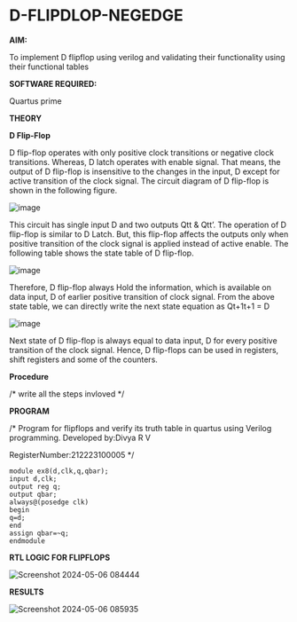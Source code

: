 # D-FLIPDLOP-NEGEDGE

**AIM:**

To implement  D flipflop using verilog and validating their functionality using their functional tables

**SOFTWARE REQUIRED:**

Quartus prime

**THEORY**

**D Flip-Flop**

D flip-flop operates with only positive clock transitions or negative clock transitions. Whereas, D latch operates with enable signal. That means, the output of D flip-flop is insensitive to the changes in the input, D except for active transition of the clock signal. The circuit diagram of D flip-flop is shown in the following figure.

![image](https://github.com/naavaneetha/D-FLIPDLOP-NEGEDGE/assets/154305477/48c81fe8-bc3f-40e7-95e2-519fc155ad51)

This circuit has single input D and two outputs Qtt & Qtt’. The operation of D flip-flop is similar to D Latch. But, this flip-flop affects the outputs only when positive transition of the clock signal is applied instead of active enable. The following table shows the state table of D flip-flop.

![image](https://github.com/naavaneetha/D-FLIPDLOP-NEGEDGE/assets/154305477/e5f3fda7-68ec-4a3a-a0a4-cf6f9cc4ab55)

Therefore, D flip-flop always Hold the information, which is available on data input, D of earlier positive transition of clock signal. From the above state table, we can directly write the next state equation as Qt+1t+1 = D

![image](https://github.com/naavaneetha/D-FLIPDLOP-NEGEDGE/assets/154305477/8592c0d8-2917-4142-91b9-d6c30dd891d2)

Next state of D flip-flop is always equal to data input, D for every positive transition of the clock signal. Hence, D flip-flops can be used in registers, shift registers and some of the counters.

**Procedure**

/* write all the steps invloved */


**PROGRAM**

/* Program for flipflops and verify its truth table in quartus using Verilog programming. Developed by:Divya R V

RegisterNumber:212223100005
*/
```
module ex8(d,clk,q,qbar);
input d,clk;
output reg q;
output qbar;
always@(posedge clk)
begin
q=d;
end
assign qbar=~q;
endmodule
```
**RTL LOGIC FOR FLIPFLOPS**

![Screenshot 2024-05-06 084444](https://github.com/rdivyav/D-FLIPDLOP-NEGEDGE/assets/148604723/a6e0fb84-f86d-40f9-99ad-7bf17e1f534d)

**RESULTS**

![Screenshot 2024-05-06 085935](https://github.com/rdivyav/D-FLIPDLOP-NEGEDGE/assets/148604723/a981c405-5ad7-4a20-9bd0-f7d82046d415)

